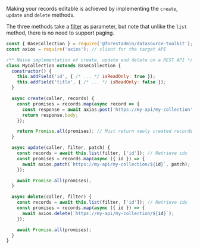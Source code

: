 Making your records editable is achieved by implementing the `create`, `update` and `delete` methods.

The three methods take a [filter](../../under-the-hood/queries/filters.md) as parameter, but note that unlike the `list` method, there is no need to support paging.

```javascript
const { BaseCollection } = require('@forestadmin/datasource-toolkit');
const axios = require('axios'); // client for the target API

/** Naive implementation of create, update and delete on a REST API */
class MyCollection extends BaseCollection {
  constructor() {
    this.addField('id', { /* ... */ isReadOnly: true });
    this.addField('title', { /* ... */ isReadOnly: false });
  }

  async create(caller, records) {
    const promises = records.map(async record => {
      const response = await axios.post('https://my-api/my-collection', record);
      return response.body;
    });

    return Promise.all(promises); // Must return newly created records
  }

  async update(caller, filter, patch) {
    const records = await this.list(filter, ['id']); // Retrieve ids
    const promises = records.map(async ({ id }) => {
      await axios.patch(`https://my-api/my-collection/${id}`, patch);
    });

    await Promise.all(promises);
  }

  async delete(caller, filter) {
    const records = await this.list(filter, ['id']); // Retrieve ids
    const promises = records.map(async ({ id }) => {
      await axios.delete(`https://my-api/my-collection/${id}`);
    });

    await Promise.all(promises);
  }
}
```
